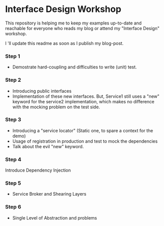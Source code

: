 # Interface Design Workshop

This repository is helping me to keep my examples up-to-date and reachable for everyone who reads my blog or attend my "Interface Design" workshop.

I 'll update this readme as soon as I publish my blog-post.

### Step 1
* Demostrate hard-coupling and difficulties to write (unit) test.

### Step 2
* Introducing public interfaces
* Implementation of these new interfaces. But, Service1 still uses a "new" keyword for the service2 implementation, which makes no difference with the mocking problem on the test side.

### Step 3
* Introducing a "service locator" (Static one, to spare a context for the demo)
* Usage of registration in production and test to mock the dependencies
* Talk about the evil "new" keyword.

### Step 4
Introduce Dependency Injection

### Step 5
* Service Broker and Shearing Layers

### Step 6
* Single Level of Abstraction and problems

